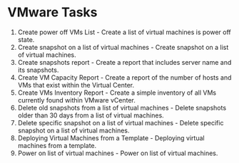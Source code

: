 # VMware Tasks
1. Create power off VMs List - Create a list of virtual machines is power off state.
2. Create snapshot on a list of virtual machines - Create snapshot on a list of virtual machines.
3. Create snapshots report - Create a report that includes server name and its snapshots.
4. Create VM Capacity Report - Create a report of the number of hosts and VMs that exist within the Virtual Center.
5. Create VMs Inventory Report - Create a simple inventory of all VMs currently found within VMware vCenter.
6. Delete old snapshots from a list of virtual machines - Delete snapshots older than 30 days from a list of virtual machines.
7. Delete specific snapshot on a list of virtual machines - Delete specific snapshot on a list of virtual machines.
8. Deploying Virtual Machines from a Template - Deploying virtual machines from a template.
9. Power on list of virtual machines - Power on list of virtual machines.